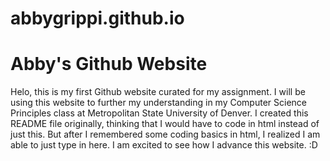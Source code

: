 # abbygrippi.github.io
# Abby's Github Website
Helo, this is my first Github website curated for my assignment. I will be using this website to further my understanding in my Computer Science Principles class at Metropolitan State University of Denver.
I created this README file originally, thinking that I would have to code in html instead of just this. But after I remembered some coding basics in html, I realized I am able to just type in here.
I am excited to see how I advance this website. :D
